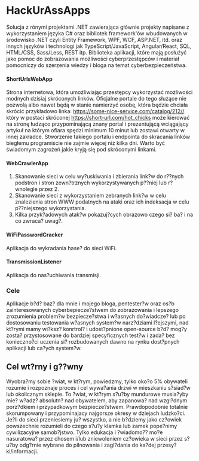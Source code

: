 # HackUrAssApps

Solucja z rónymi projektami .NET zawierająca głównie projekty napisane z wykorzystaniem języka C# oraz bibliotek framework'ów wbudowanych w środowisko .NET czyli Entity Framework, WPF, WCF, ASP.NET, itd. oraz innych języków i technologi jak TypeScript/JavaScript, Angular/React, SQL, HTML/CSS, Sass/Less, REST itp. Biblioteka aplikacji, które mają posłużyć jako pomoc do zobrazowania możliwości cyberprzestępców i materiał pomocniczy do szerzenia wiedzy i bloga na temat cyberbezpieczeństwa. 

#### ShortUrlsWebApp
 
Strona internetowa, która umożliwiając przestępcy wykorzystać możliwości modnych dzisiaj skróconych linków. Oficjalne portale do tego służące nie pozwolą albo nawet będą w stanie namierzyć osobę, która będzie chciała skrócić przykładowo linka: [https://some-nice-service.com/catalog/212/<script>try_get_keystrokes();</script>/][1]  który w postaci skróconej https://short-url.com/hot_chicks może kierować na stronę łudząco przypominającą znany portal i prezentującą wciągający artykuł na którym ofiara spędzi minimum 10 minut lub zostawi otwarty w innej zakładce. Stworzenie takiego portalu i endpointa do skracania linków biegłemu programiście nie zajmie więcej niż kilka dni. Warto być świadomym zagrożeń jakie kryją się pod skróconymi linkami. 

#### WebCrawlerApp

1. Skanowanie sieci w celu wy?uskiwania i zbierania link?w do r??nych podstron i stron zewn?trznych wykorzystywanych p??niej lub r?wnolegle przez 2.
2. Skanowanie sieci z wykorzystaniem zebranych link?w w celu znalezienia  stron WWW podatnych na ataki oraz ich indeksacja w celu p??niejszego wykorzystania.
3. Kilka przyk?adowych atak?w pokazuj?cych obrazowo czego si? ba? i na co zwraca? uwag?. 

#### WiFiPasswordCracker

Aplikacja do wykradania hase? do sieci WiFi.

#### TransmissionListener

Aplikacja do nas?uchiwania transmisji. 

### Cele

Aplikacje b?d? baz? dla mnie i mojego bloga, pentester?w oraz os?b zainteresowanych cyberbepiecze?stwem do zobrazowania i lepszego zrozumienia problem?w bezpiecze?stwa i w?asnych do?wiadcze? lub po dostosowaniu testowania w?asnych system?w narz?dziami l?ejszymi, nad kt?rymi mamy wi?ksz? konrtrol? i udost?pnione open-source b?d? mog?y zosta? przystosowane do bardziej specyficznych test?w i zada? bez konieczno?ci uczenia si? rozbudowanych dawno na rynku dost?pnych aplikacji lub ca?ych system?w. 

## Cel wt?rny i g??wny 

Wyobra?my sobie ?wiat, w kt?rym, powiedzmy, tylko oko?o 5% obywateli rozumie i rozpoznaje proces i cel  wywa?ania drzwi w mieszkaniu s?siad?w lub okolicznym sklepie. To ?wiat, w kt?rym s?u?by mundurowe musia?yby mie? w?adz? absolutn? nad obywatelem, aby zapanowa? nad wzgl?dnym porz?dkiem i przypadkowym bezpiecze?stwem. Prawdopodobnie totalnie skorumpowany i przypominajacy najgorsze okresy w dziejach ludzko?ci. Je?li do sieci przeniesiemy ju? wszystko, a nie b?dziemy jako cz?owiek powszechnie rozumieli do czego s?u?y klamka lub zamek pope?nimy cywilizacyjne samob?jstwo. Tylko edukacja i ?wiadomo?? mo?e nasuratowa? przez chosem i/lub zniewoleniem cz?owieka w sieci przez s?u?by odg?rnie wybrane do pilnowania i zagl?dania do ka?dej przesy?ki/informacji. 


[1]: http://slashdot.org



